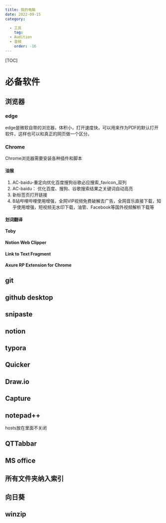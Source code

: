```yaml
---
title: 我的电脑
date: 2022-09-15
category:

  - 工具
    tag:
  - Audition
  - 音频
    order: -16
---
```


[TOC]



# 必备软件

## 浏览器

### edge

edge是微软自带的浏览器，体积小，打开速度快，可以用来作为PDF的默认打开软件，这样也可以和真正的网页做一个区分。

### Chrome

Chrome浏览器需要安装各种插件和脚本

#### 油猴

1. AC-baidu-重定向优化百度搜狗谷歌必应搜索_favicon_双列
2. AC-baidu： 优化百度、搜狗、谷歌搜索结果之关键词自动高亮
3. 新标签页打开链接
4. B站哔哩哔哩使用增强，全网VIP视频免费破解去广告，全网音乐直接下载，知乎使用增强，短视频无水印下载，油管、Facebook等国外视频解析下载等



#### 划词翻译



#### Toby

#### Notion Web Clipper

#### Link to Text Fragment

#### Axure RP Extension for Chrome

## git

## github desktop

## snipaste

## notion

## typora

## Quicker

## Draw.io

## Capture

## notepad++

hosts放在里面不关闭

## QTTabbar

## MS office

## 所有文件夹纳入索引

## 向日葵

## winzip


















